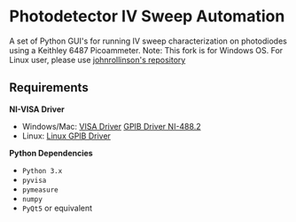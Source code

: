 # Photodetector IV Sweep Automation

A set of Python GUI's for running IV sweep characterization on photodiodes using a Keithley 6487 Picoammeter.
Note: This fork is for Windows OS. For Linux user, please use [johnrollinson's repository](https://github.com/johnrollinson/iv_characterization)

## Requirements

**NI-VISA Driver**
* Windows/Mac: [VISA Driver](https://www.ni.com/en-us/support/downloads/drivers/download.ni-visa.html#346210) [GPIB Driver NI-488.2](https://www.ni.com/en-us/support/downloads/drivers/download.ni-488-2.htm)
* Linux: [Linux GPIB Driver](https://linux-gpib.sourceforge.io)

**Python Dependencies**
* `Python 3.x`
* `pyvisa`
* `pymeasure`
* `numpy`
* `PyQt5` or equivalent
